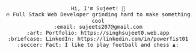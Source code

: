 <p align="center">
  <samp>
    Hi, I'm Sujeet! 👋 <br>
    🔥 Full Stack Web Developer grinding hard to make something cool  <br>
<!--     :sparkles: Favorite Tech: JavaScript, Python ... <br> -->
<!--     :notebook: I’m currently learning ...  <br> -->
    :email:	sujeets207@gmail.com <br>
    :art: Portfolio: https://singhsujeet0.web.app <br>
    :briefcase: LinkedIn: https://linkedin.com/in/powerfist01 <br>
    :soccer: Fact: I like to play football and chess ♟️:
  </samp>
</p>
